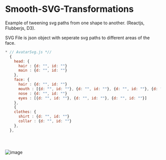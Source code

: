 # Smooth-SVG-Transformations
Example of tweening svg paths from one shape to another. (Reactjs, Flubberjs, D3).

SVG File is json object with seperate svg paths to different areas of the face.

```JavaScript
* // AvatarSvg.js *//
  {
    head: {
      hair : {d: "", id: ""}
      main : {d: "", id: ""}
    },
    face: {
      hair : {d: "", id: ""}
      mouth : [{d: "", id: ""}, {d: "", id: ""}, {d: "", id: ""}, {d: "", id: ""}]
      nose : {d: "", id: ""}
      eyes : [{d: "", id: ""}, {d: "", id: ""}, {d: "", id: ""}]
    },
    {
    clothes: {
      shirt : {d: "", id: ""}
      collar : {d: "", id: ""}
    },
  },
  
```
#

![image](https://drive.google.com/uc?export=view&id=1pkthN6ZdR1TPOaGnn3SkufDiFra0SG7P)

#
